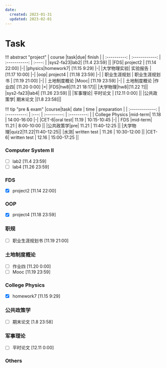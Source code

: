 ```yaml
---
date:
  created: 2023-01-31 
  updated: 2023-02-01
---
```

# Task

!!! abstract "project"
	| course |task|due| finish |
	| :----------: | :------------: | :-----------: | :----: |
	|sys2-fa23|lab2| [11.4 23:59] ||
	|FDS| project2 | [11.14 22:00] |-|
	|physics|homework7| [11.15 9:29] |-|
	|大学物理实验| 实验报告 | [11.17 10:00] |-|
	|oop| project4 | [11.18 23:59] |-|
	| 职业生涯规划 | 职业生涯规划书 | [11.19 21:00] |-|
	| 土地制度概论 |Mooc| [11.19 23:59] |-|
	| 土地制度概论 |作业四| [11.20 0:00] |×|
	|FDS|hw8|[11.21 18:17]||
	|大学物理|hw8|[11.22 ?]||
	|sys2-fa23|lab4| [11.26 23:59] ||
	|军事理论| 平时论文 | [12.11 0:00] ||
	|公共政策学| 期末论文 |[1.8 23:58]||

!!! tip "pre & exam"
	|course|task| date | time | preparation |
	| :-------------: | :----------: | :---: | :---------: | :---------: |
	| College Physics |mid-term| 11.18 | 14:00-16:00 |-|
	|CET-6|oral test| 11.19 | 10:15-10:45 |-|
	| FDS |mid-term| 11.21 | 8:00-10:00 ||
	|公共政策学|pre| 11.21 | 11:40-12:25 ||
	|大学物理|quiz2|11.22|11:40-12:25||
	|水测| written test | 11.26 | 10:30-12:00 ||
	|CET-6| written test | 12.16 | 15:00-17:25 ||

### Computer System Ⅱ

- [ ] lab2 [11.4 23:59]
- [ ] lab4 [11.26 23:59]

### FDS

- [x] project2  [11.14 22:00]

### OOP

- [x] project4 [11.18 23:59]

### 职规

- [ ] 职业生涯规划书 [11.19 21:00]

### 土地制度概论

- [ ] 作业四 [11.20 0:00]
- [ ] Mooc [11.19 23:59]

### College Physics

- [x] homework7 [11.15 9:29]

### 公共政策学

- [ ] 期末论文 [1.8 23:58]

### 军事理论

- [ ] 平时论文 [12.11 0:00]

### Others
